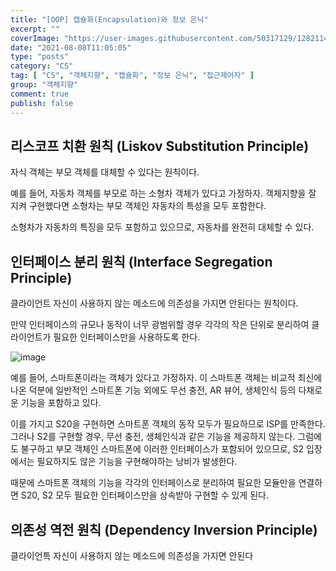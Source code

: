 ```yaml
---
title: "[OOP] 캡슐화(Encapsulation)와 정보 은닉"
excerpt: ""
coverImage: "https://user-images.githubusercontent.com/50317129/128211434-7c28e08b-c867-4b08-98c0-bcf94f0e54b3.png"
date: "2021-08-08T11:05:05"
type: "posts"
category: "CS"
tag: [ "CS", "객체지향", "캡슐화", "정보 은닉", "접근제어자" ]
group: "객체지향"
comment: true
publish: false
---
```


## 리스코프 치환 원칙 (Liskov Substitution Principle)

<span class="red-600">자식 객체는 부모 객체를 대체</span>할 수 있다는 원칙이다.

예를 들어, 자동차 객체를 부모로 하는 소형차 객체가 있다고 가정하자. 객체지향을 잘 지켜 구현했다면 소형차는 부모 객체인 자동차의 특성을 모두 포함한다.

소형차가 자동차의 특징을 모두 포함하고 있으므로, 자동차를 완전히 대체할 수 있다.

## 인터페이스 분리 원칙 (Interface Segregation Principle)

<span class="red-600">클라이언트 자신이 사용하지 않는 메소드에 의존성을 가지면 안된다</span>는 원칙이다.

만약 인터페이스의 규모나 동작이 너무 광범위할 경우 각각의 작은 단위로 분리하여 클라이언트가 필요한 인터페이스만을 사용하도록 한다.

![image](https://user-images.githubusercontent.com/50317129/128585790-a761f795-b4da-4a52-865d-d2dd4b858f20.png)

예를 들어, 스마트폰이라는 객체가 있다고 가정하자. 이 스마트폰 객체는 비교적 최신에 나온 덕분에 일반적인 스마트폰 기능 외에도 무선 충전, AR 뷰어, 생체인식 등의 다채로운 기능을 포함하고 있다.

이를 가지고 S20을 구현하면 스마트폰 객체의 동작 모두가 필요하므로 ISP를 만족한다. 그러나 S2를 구현할 경우, 무선 충전, 생체인식과 같은 기능을 제공하지 않는다. 그럼에도 불구하고 부모 객체인 스마트폰에 이러한 인터페이스가 포함되어 있으므로, S2 입장에서는 필요하지도 않은 기능을 구현해야하는 낭비가 발생한다.

때문에 스마트폰 객체의 기능을 각각의 인터페이스로 분리하여 필요한 모듈만을 연결하면 S20, S2 모두 필요한 인터페이스만을 상속받아 구현할 수 있게 된다.

## 의존성 역전 원칙 (Dependency Inversion Principle)

<span class="red-600">클라이언특 자신이 사용하지 않는 메소드에 의존성을 가지면 안된다</span>